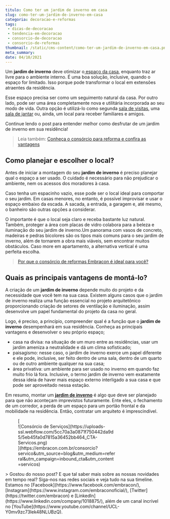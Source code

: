 ```yaml
---
titulo: Como ter um jardim de inverno em casa
slug: como-ter-um-jardim-de-inverno-em-casa
categoria: decoracao-e-reformas
tags:
 - dicas-de-decoracao
 - tendencia-em-decoracao
 - consorcio-de-decoracao
 - consorcio-de-reformas
thumbnail: /static/cms-content/como-ter-um-jardim-de-inverno-em-casa.png
meta_summary: 
date: 04/10/2021
---
```

Um **jardim de inverno** deve otimizar o[ espaço da casa](https://www.embracon.com.br/blog/3-vantagens-de-ter-uma-casa-com-espaco-gourmet), enquanto traz ar livre para o ambiente interno. É uma boa solução, inclusive, quando o espaço for limitado. Isso porque pode transformar o local em extensões atraentes da residência.

Esse espaço precisa ser como um seguimento natural da casa. Por outro lado, pode ser uma área completamente nova e utilitária incorporada ao seu modo de vida. Outra opção é utilizá-lo como segunda [sala de visitas](https://www.embracon.com.br/blog/5-dicas-de-decoracao-de-sala-para-voce-fazer-hoje), uma [sala de jantar](https://www.embracon.com.br/blog/como-ter-uma-cozinha-funcional-em-casa) ou, ainda, um local para receber familiares e amigos.

Continue lendo o post para entender melhor como desfrutar de um jardim de inverno em sua residência!

> Leia também: [Conheça o consórcio para reforma e confira as vantagens](https://www.embracon.com.br/blog/conheca-o-consorcio-para-reforma-e-confira-as-vantagens)

Como planejar e escolher o local?
---------------------------------

Antes de iniciar a montagem do seu **jardim de inverno** é preciso planejar qual o espaço a ser usado. O cuidado é necessário para não prejudicar o ambiente, nem os acessos dos moradores à casa.

Caso tenha um espacinho vazio, esse pode ser o local ideal para comportar o seu jardim. Em casas menores, no entanto, é possível improvisar e usar o espaço embaixo da escada. A sacada, a entrada, a garagem e, até mesmo, o banheiro são outras opções a considerar.

O importante é que o local seja claro e receba bastante luz natural. Também, proteger a área com placas de vidro colabora para a beleza e iluminação do seu jardim de inverno.Um panorama com vasos de concreto, madeiras e pedras bicolores são os tipos mais comuns para o seu jardim de inverno, além de tornarem a obra mais viáveis, sem encontrar muitos obstáculos. Caso more em apartamento, a alternativa vertical é uma perfeita escolha.

> [Por que o consórcio de reformas Embracon é ideal para você?](https://www.embracon.com.br/blog/consorcio-reforma-embracon-por-que-e-uma-boa-opcao)

Quais as principais vantagens de montá-lo?
------------------------------------------

A criação de um **jardim de inverno** depende muito do projeto e da necessidade que você tem na sua casa. Existem alguns casos que o jardim de inverno realiza uma função essencial no projeto arquitetônico proporcionando criação de setores de ventilação e iluminação, assim desenvolve um papel fundamental do projeto da casa no geral.

Logo, é preciso, a princípio, compreender qual é a função que o **jardim de inverno** desempenhará em sua residência. Conheça as principais vantagens e desenvolver o seu próprio espaço;

- casa na divisa: na situação de um muro entre as residências, usar um jardim ameniza a neutralidade e dá um clima sofisticado;
- paisagismo: nesse caso, o jardim de inverno exerce um papel diferente e ele pode, inclusive, ser feito dentro de uma sala, dentro de um quarto ou de outro ambiente qualquer na sua casa;
- área privativa: um ambiente para ser usado no inverno em quando faz muito frio lá fora. Inclusive, o termo jardim de inverno vem exatamente dessa ideia de haver mais espaço externo interligado a sua casa e que pode ser aproveitado nessa estação.

Em resumo, montar um [**jardim de inverno**](https://www.embracon.com.br/blog/afinal-vale-a-pena-fazer-um-consorcio-para-reformar-a-casa) é algo que deve ser planejado para que não aconteçam imprevistos futuramente. Ente eles, o fechamento de um corredor, a perda de um espaço para um portão frontal e da mobilidade na residência. Então, contratar um arquiteto é imprescindível.

<figure class="w-richtext-figure-type-image w-richtext-align-center" style="max-width:310px">[<div>![Consórcio de Serviços](https://uploads-ssl.webflow.com/5cc70a3a0871f750442da9d5/5eb45fa0d7815a36452bb464_CTA-Servicos.png)</div>](https://embracon.com.br/consorcio?servico&utm_source=blog&utm_medium=referral&utm_campaign=inbound_cta&utm_content=servicos)</figure>> Gostou do nosso post? E que tal saber mais sobre as nossas novidades em tempo real? Siga-nos nas redes sociais e veja tudo na sua timeline. Estamos no [Facebook](https://www.facebook.com/embracon/), [Instagram](https://www.instagram.com/embraconoficial/), [Twitter](https://twitter.com/embracon) e [LinkedIn](https://www.linkedin.com/company/1018875/), além de um canal incrível no [YouTube](https://www.youtube.com/channel/UCL-Y0mv9zc73Iek48NLUBzQ).
